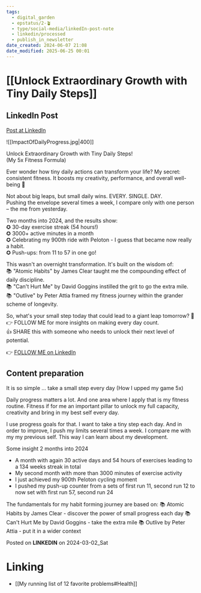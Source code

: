 ```yaml
---
tags:
  - digital_garden
  - epstatus/2-🪴
  - type/social-media/linkedIn-post-note
  - linkedin/processed
  - publish_in_newsletter
date_created: 2024-06-07 21:08
date_modified: 2025-06-25 00:01
---
```

# [[Unlock Extraordinary Growth with Tiny Daily Steps]]

## LinkedIn Post

[Post at LinkedIn](https://www.linkedin.com/posts/sebastiankamilli_unlock-extraordinary-growth-with-tiny-daily-activity-7169617430510575616-I66s?utm_source=share&utm_medium=member_desktop)

![[ImpactOfDailyProgress.jpg|400]]

Unlock Extraordinary Growth with Tiny Daily Steps!  
(My 5x Fitness Formula)  
  
Ever wonder how tiny daily actions can transform your life? My secret: consistent fitness. It boosts my creativity, performance, and overall well-being 💪  
  
Not about big leaps, but small daily wins. EVERY. SINGLE. DAY.  
Pushing the envelope several times a week, I compare only with one person – the me from yesterday.  
  
Two months into 2024, and the results show:  
✪ 30-day exercise streak (54 hours!)  
✪ 3000+ active minutes in a month  
✪ Celebrating my 900th ride with Peloton - I guess that became now really a habit.  
✪ Push-ups: from 11 to 57 in one go!  

This wasn't an overnight transformation. It's built on the wisdom of:  
📚 "Atomic Habits" by James Clear taught me the compounding effect of daily discipline.  
📚 "Can't Hurt Me" by David Goggins instilled the grit to go the extra mile.  
📚 "Outlive" by Peter Attia framed my fitness journey within the grander scheme of longevity.  
  
So, what's your small step today that could lead to a giant leap tomorrow? 💭  
👉 FOLLOW ME for more insights on making every day count.  
👍 SHARE this with someone who needs to unlock their next level of potential.

👉 [FOLLOW ME on LinkedIn](https://www.linkedin.com/comm/mynetwork/discovery-see-all?usecase=PEOPLE_FOLLOWS&followMember=sebastiankamilli)

## Content preparation

It is so simple ... take a small step every day
(How I upped my game 5x)

Daily progress matters a lot. And one area where I apply that is my fitness routine. Fitness if for me an important pillar to unlock my full capacity, creativity and bring in my best self every day.

I use progress goals for that. I want to take a tiny step each day. And in order to improve, I push my limits several times a week. I compare me with my my previous self. This way I can learn about my development.

Some insight 2 months into 2024
+ A month with again 30 active days and 54 hours of exercises leading to a 134 weeks streak in total
+ My second month with more than 3000 minutes of exercise activity
+ I just achieved my 900th Peloton cycling moment
+ I pushed my push-up counter from a sets of first run 11, second run 12 to now set with first run 57, second run 24

The fundamentals for my habit forming journey are based on:
📚 Atomic Habits by James Clear - discover the power of small progress each day 
📚 Can't Hurt Me by David Goggins - take the extra mile
📚 Outlive by Peter Attia - put it in a wider context

Posted on **LINKEDIN** on 2024-03-02_Sat

# Linking

+ [[My running list of 12 favorite problems#Health]]